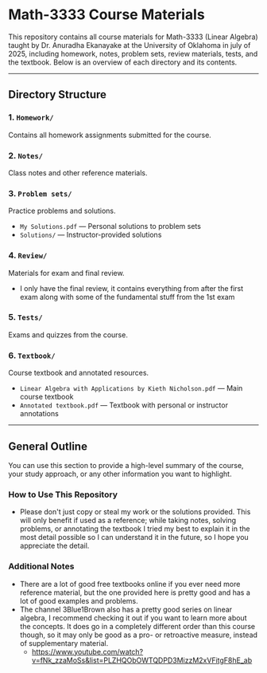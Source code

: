 # Math-3333 Course Materials

This repository contains all course materials for Math-3333 (Linear Algebra) taught by Dr. Anuradha Ekanayake at the University of Oklahoma in july of 2025, including homework, notes, problem sets, review materials, tests, and the textbook. Below is an overview of each directory and its contents.

---

## Directory Structure

### 1. `Homework/`
Contains all homework assignments submitted for the course.

### 2. `Notes/`
Class notes and other reference materials.

### 3. `Problem sets/`
Practice problems and solutions.
- `My Solutions.pdf` — Personal solutions to problem sets
- `Solutions/` — Instructor-provided solutions

### 4. `Review/`
Materials for exam and final review.
- I only have the final review, it contains everything from after the first exam along with some of the fundamental stuff from the 1st exam

### 5. `Tests/`
Exams and quizzes from the course.

### 6. `Textbook/`
Course textbook and annotated resources.
- `Linear Algebra with Applications by Kieth Nicholson.pdf` — Main course textbook
- `Annotated textbook.pdf` — Textbook with personal or instructor annotations

---

## General Outline

You can use this section to provide a high-level summary of the course, your study approach, or any other information you want to highlight.

### How to Use This Repository
- Please don't just copy or steal my work or the solutions provided. This will only benefit if used as a reference; while taking notes, solving problems, or annotating the textbook I tried my best to explain it in the most detail possible so I can understand it in the future, so I hope you appreciate the detail.

### Additional Notes
- There are a lot of good free textbooks online if you ever need more reference material, but the one provided here is pretty good and has a lot of good examples and problems.
- The channel 3Blue1Brown also has a pretty good series on linear algebra, I recommend checking it out if you want to learn more about the concepts. It does go in a completely different order than this course though, so it may only be good as a pro- or retroactive measure, instead of supplementary material.
    - https://www.youtube.com/watch?v=fNk_zzaMoSs&list=PLZHQObOWTQDPD3MizzM2xVFitgF8hE_ab